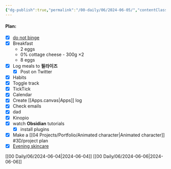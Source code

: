 ```yaml
---
{"dg-publish":true,"permalink":"/00-daily/06/2024-06-05/","contentClasses":"daily Wednesday page-blueprint","noteIcon":"","created":"2025-01-21T01:20:16.017+10:00","updated":"2025-01-21T15:25:25.321+10:00"}
---
```


#### Plan:
- [x] [do not binge](Daily.md)
- [x] Breakfast
	- 2 eggs
	- 0% cottage cheese - 300g ×2
	- 8 eggs
- [x] Log meals to **필라이즈**
	- [x] Post on Twitter
- [x] Habits
- [x] Toggle track
- [x] TickTick
- [x] Calendar
- [x] Create [[Apps.canvas\|Apps]] log
- [x] Check emails
- [x] dad
- [x] Kinopio
- [x] watch **Obsidian** tutorials
	- [x] install plugins
- [x] Make a [[04 Projects/Portfolio/Animated character\|Animated character]] #3D/project plan
- [x] [Evening skincare](PM.png)

[[00 Daily/06/2024-06-04\|2024-06-04]]
[[00 Daily/06/2024-06-06\|2024-06-06]]